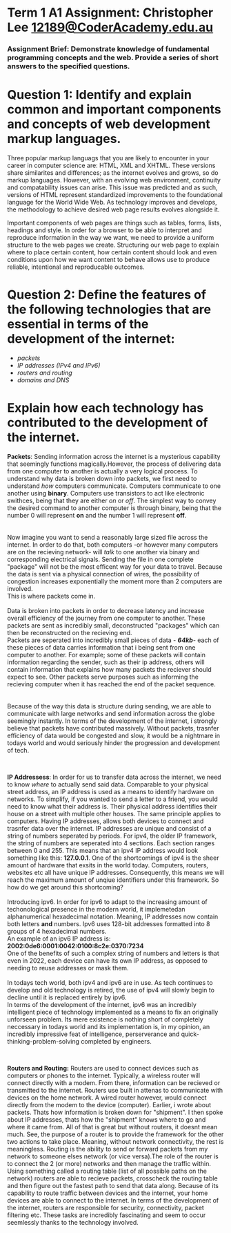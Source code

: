 # Term 1 A1 Assignment: Christopher Lee 12189@CoderAcademy.edu.au

### **Assignment Brief: Demonstrate knowledge of fundamental programming concepts and the web. Provide a series of short answers to the specified questions.**

# **Question 1: Identify and explain common and important components and concepts of web development markup languages.**

Three popular markup languags that you are likely to encounter in your career in computer science are: HTML, XML and XHTML. These versions share similarites and differences; as the internet evolves and grows, so do markup languages. However, with an evolving web environment, continuity and compatability issues can arise. This issue was predicted and as such, versions of HTML represent standardized improvements to the foundational language for the World Wide Web.
As technology improves and develops, the methodology to achieve desired web page results evolves alongside it.  

Important components of web pages are things such as tables, forms, lists, headings and style. In order for a browser to be able to interpret and reproduce information in the way we want, we need to provide a uniform structure to the web pages we create. Structuring our web page to explain where to place certain content, how certain content should look and even conditions upon how we want content to behave allows use to produce reliable, intentional and reproducable outcomes.  

# **Question 2: Define the features of the following technologies that are essential in terms of the development of the internet**:
 - _packets_
 - _IP addresses (IPv4 and IPv6)_
 - _routers and routing_
 - _domains and DNS_  
# **Explain how each technology has contributed to the development of the internet.** 

**Packets**: Sending information across the internet is a mysterious capability that seemingly functions magically.However, the process of delivering data from one computer to another is actually a very logical process. To understand why data is broken down into packets, we first need to understand _how_ computers communicate. Computers communicate to one another using **binary**. Computers use transistors to act like electronic swithces, being that they are either _on_ or _off_. The simplest way to convey the desired command to another computer is through binary, being that the number 0 will represent **on** and the number 1 will represent **off**.<br>  
</br> Now imagine you want to send a reasonably large sized file across the internet. In order to do that, both computers -or however many computers are on the recieving network- will _talk_ to one another via binary and corresponding electrical signals. Sending the file in one complete "package" will not be the most efficent way for your data to travel. Because the data is sent via a physical connection of wires, the possibility of congestion increases exponentially the moment more than 2 computers are involved.  
This is where packets come in. <br>
</br> Data is broken into packets in order to decrease latency and increase overall efficiency of the journey from one computer to another. These packets are sent as incredibly small, deconstructed "packages" which can then be reconstructed on the recieving end.  
Packets are seperated into incredibly small pieces of data - **_64kb_**- each of these pieces of data carries information that i being sent from one computer to another. For example; some of these packets will contain information regarding the sender, such as their ip address, others will contain information that explains how many packets the reciever should expect to see. Other packets serve purposes such as informing the recieving computer when it has reached the end of the packet sequence.<br>  
</br>Because of the way this data is structure during sending, we are able to communicate with large networks and send information across the globe seemingly instantly. In terms of the development of the internet, i strongly believe that packets have contributed massively. Without packets, trasnfer efficiency of data  would be congested and slow, it would be a nightmare in todays world and would seriously hinder the progression and development of tech.
<br>

</br>

**IP Addressess**: In order for us to transfer data across the internet, we need to know _where_ to actually send said data. Comparable to your physical street address, an IP address is used as a means to identify hardware on networks. To simplify, if you wanted to send a letter to a friend, you would need to know what their address is. Their physical address identifies their house on a street with multiple other houses. The same principle applies to computers. Having IP addresses, allows both devices to connect and trasnfer data over the internet. IP addresses are unique  and consist of a string of numbers seperated by periods. For ipv4, the older IP framework, the string of numbers are seperated into 4 sections. Each section ranges between 0 and 255. This means that an ipv4 IP address would look something like this: **127.0.0.1**.
One of the shortcomings of ipv4 is the sheer amount of hardware that exsits in the world today. Computers, routers, websites etc all have unique IP addresses. Consequently, this means we will reach the maximum amount of unqiue identifiers under this framework. So how do we get around this shortcoming?<br>
</br> Introducing ipv6. In order for ipv6 to adapt to the increasing amount of techonological presence in the modern world, it implemetedan alphanumerical hexadecimal notation. Meaning, IP addresses now contain both letters **and** numbers. Ipv6 uses 128-bit addresses formatted into 8 groups of 4 hexadecimal numbers.  
An example of an ipv6 IP address is: **2002:0de6:0001:0042:0100:8c2e:0370:7234**   
One of the benefits of such a complex string of numbers and letters is that even in 2022, each device can have its own IP address, as opposed to needing to reuse addresses or mask them.<br> 
</br> In todays tech world, both ipv4 and ipv6 are in use. As tech continues to develop and old technology is retired, the use of ipv4 will slowly begin to decline until it is replaced entirely by ipv6.  
In terms of the development of the internet, ipv6 was an incredibly intelligent piece of technology implemented as a means to fix an originally unforseen problem. Its mere existence is nothing short of completely neccessary in todays world and its implementation is, in my opinion, an incredibly impressive feat of intelligence, perserverance and quick-thinking-problem-solving completed by engineers.
<br>

</br>

**Routers and Routing:**
Routers are used to connect devices such as computers or phones to the internet. Typically, a wireless router will connect directly with a modem. From there, information can be recieved or transmitted to the internet. Routers use built in attenas to communicate with devices on the home network. A wired router however, would connect directly from the modem to the device (computer).
Earlier, i wrote about packets. Thats how information is broken down for "shipment". I then spoke about IP addresses, thats how the "shipment" knows where to go and where it came from. All of that is great but without routers, it doesnt mean much. See, the purpose of a router is to provide the framework for the other two actions to take place. Meaning, without network connectivity, the rest is meaningless. Routing is the ability to send or forward packets from my network to someone elses network (or vice versa).The role of the router is to connect the 2 (or more) networks and then manage the traffic within. Using something called a routing table (list of all possible paths on the network) routers are able to recieve packets, crosscheck the routing table and then figure out the fastest path to send that data along.
Because of its capability to route traffic between devices and the internet, your home devices are able to connect to the internet.
In terms of the development of the internet, routers are responsible for security, connectivity, packet filtering etc. These tasks are incredibly fascinating and seem to occur seemlessly thanks to the technology involved.  